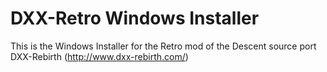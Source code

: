DXX-Retro Windows Installer
=====================

This is the Windows Installer for the Retro mod of the Descent source port DXX-Rebirth (http://www.dxx-rebirth.com/)
